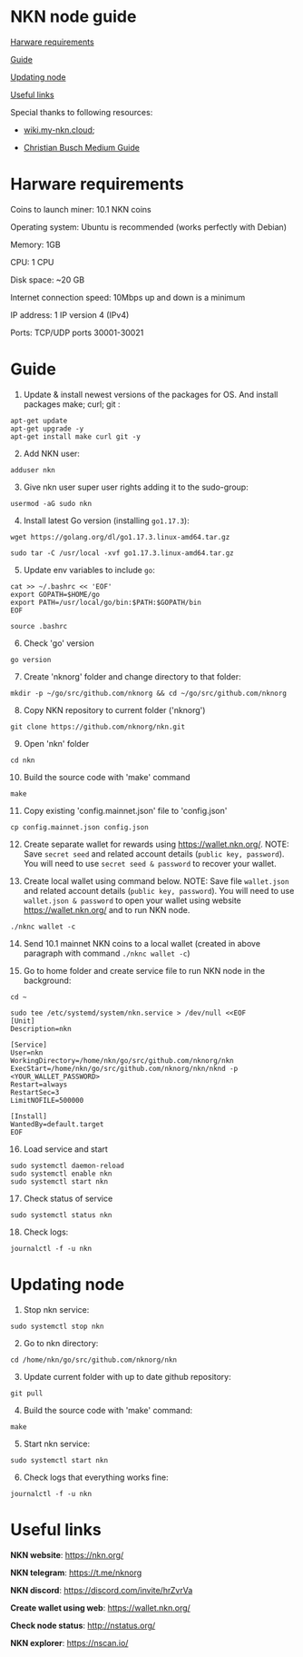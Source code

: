 # NKN node guide

[Harware requirements](#harware-requirements)

[Guide](#guide)

[Updating node](#updating-node)

[Useful links](#useful-links)

Special thanks to following resources:

- [wiki.my-nkn.cloud](https://wiki.my-nkn.cloud/index.php/Mining_NKN_with_Linux#Disk_space);

- [Christian Busch Medium Guide](https://medium.com/nknetwork/setting-up-a-nkn-miner-in-5-minutes-and-run-it-free-for-2-months-with-digitalocean-76bafcd82ae8)

# Harware requirements

Coins to launch miner: 10.1 NKN coins

Operating system: Ubuntu is recommended (works perfectly with Debian)

Memory: 1GB

CPU: 1 CPU

Disk space: ~20 GB

Internet connection speed: 10Mbps up and down is a minimum

IP address: 1 IP version 4 (IPv4)

Ports: TCP/UDP ports 30001-30021

# Guide

1) Update & install newest versions of the packages for OS. And install packages make; curl; git :

```
apt-get update
apt-get upgrade -y
apt-get install make curl git -y
```


2) Add NKN user:

```
adduser nkn
```


3) Give nkn user super user rights adding it to the sudo-group:

```
usermod -aG sudo nkn
```


4) Install latest Go version (installing `go1.17.3`):

```
wget https://golang.org/dl/go1.17.3.linux-amd64.tar.gz

sudo tar -C /usr/local -xvf go1.17.3.linux-amd64.tar.gz
```


5) Update env variables to include `go`:

```
cat >> ~/.bashrc << 'EOF'
export GOPATH=$HOME/go
export PATH=/usr/local/go/bin:$PATH:$GOPATH/bin
EOF

source .bashrc
```


6) Check 'go' version

```
go version
```


7) Create 'nknorg' folder and change directory to that folder: 

```
mkdir -p ~/go/src/github.com/nknorg && cd ~/go/src/github.com/nknorg
```


8) Copy NKN repository to current folder ('nknorg')

```
git clone https://github.com/nknorg/nkn.git
```


9) Open 'nkn' folder

```
cd nkn
```


10) Build the source code with 'make' command

```
make
```
 

11) Copy existing 'config.mainnet.json' file to 'config.json'

```
cp config.mainnet.json config.json
```


12) Create separate wallet for rewards using https://wallet.nkn.org/.
NOTE: Save `secret seed` and related account details (`public key, password`). You will need to use `secret seed & password` to recover your wallet.


13) Create local wallet using command below.
NOTE: Save file `wallet.json` and related account details (`public key, password`). You will need to use `wallet.json & password` to open your wallet using website https://wallet.nkn.org/ and to run NKN node.

```
./nknc wallet -c
```


14) Send 10.1 mainnet NKN coins to a local wallet (created in above paragraph with command `./nknc wallet -c`)


15) Go to home folder and create service file to run NKN node in the background:

```
cd ~

sudo tee /etc/systemd/system/nkn.service > /dev/null <<EOF
[Unit]
Description=nkn

[Service]
User=nkn
WorkingDirectory=/home/nkn/go/src/github.com/nknorg/nkn
ExecStart=/home/nkn/go/src/github.com/nknorg/nkn/nknd -p <YOUR_WALLET_PASSWORD>
Restart=always
RestartSec=3
LimitNOFILE=500000

[Install]
WantedBy=default.target
EOF
```


16) Load service and start

```
sudo systemctl daemon-reload
sudo systemctl enable nkn
sudo systemctl start nkn
```


17) Check status of service

```
sudo systemctl status nkn
```


18) Check logs:

```
journalctl -f -u nkn
```


# Updating node


1) Stop nkn service:

```
sudo systemctl stop nkn
```


2) Go to nkn directory:

```
cd /home/nkn/go/src/github.com/nknorg/nkn
```


3) Update current folder with up to date github repository:

```
git pull
```


4) Build the source code with 'make' command:

```
make
```


5) Start nkn service:

```
sudo systemctl start nkn
```


6) Check logs that everything works fine:

```
journalctl -f -u nkn
```


# Useful links

**NKN website**: https://nkn.org/

**NKN telegram**: https://t.me/nknorg

**NKN discord**: https://discord.com/invite/hrZvrVa

**Create wallet using web**: https://wallet.nkn.org/

**Check node status**: http://nstatus.org/

**NKN explorer**: https://nscan.io/
